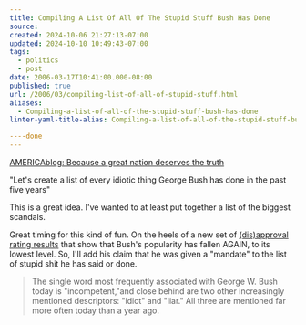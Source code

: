 ```yaml
---
title: Compiling A List Of All Of The Stupid Stuff Bush Has Done
source: 
created: 2024-10-06 21:27:13-07:00
updated: 2024-10-10 10:49:43-07:00
tags:
  - politics
  - post
date: 2006-03-17T10:41:00.000-08:00
published: true
url: /2006/03/compiling-list-of-all-of-stupid-stuff.html
aliases:
  - Compiling-a-list-of-all-of-the-stupid-stuff-bush-has-done
linter-yaml-title-alias: Compiling-a-list-of-all-of-the-stupid-stuff-bush-has-done

----done
---
```



[AMERICAblog: Because a great nation deserves the truth](https://americablog.blogspot.com/2006/03/lets-create-list-of-every-idiotic.html "AMERICAblog: Because a great nation deserves the truth")  
  
"Let's create a list of every idiotic thing George Bush has done in the past five years"  
  
This is a great idea. I've wanted to at least put together a list of the biggest scandals.  
  
Great timing for this kind of fun. On the heels of a new set of [(dis)approval rating results](https://people-press.org/reports/display.php3?ReportID=271) that show that Bush's popularity has fallen AGAIN, to its lowest level. So, I'll add his claim that he was given a "mandate" to the list of stupid shit he has said or done.  
  

>   
> The single word most frequently associated with George W. Bush today is "incompetent,"and close behind are two other increasingly mentioned descriptors: "idiot" and "liar." All three are mentioned far more often today than a year ago.